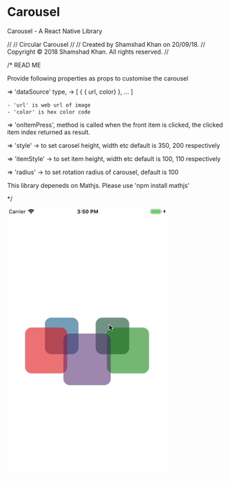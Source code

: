 # Carousel
Carousel - A React Native Library

//
// Circular Carousel
//
//  Created by Shamshad Khan on 20/09/18.
//  Copyright © 2018 Shamshad Khan. All rights reserved.
//


/* READ ME  

Provide following properties as props to customise the carousel

  => 'dataSource' type, -> [ { { url, color} }, ... ] 
      
    - 'url' is web url of image
    - 'color' is hex color code

  => 'onItemPress', method is called when the front item is clicked,
     the clicked item index returned as result.

  => 'style' -> to set carosel height, width etc default is 350, 200 respectively

  => 'itemStyle' -> to set item height, width etc default is 100, 110 respectively

  => 'radius' -> to set rotation radius of carousel, default is 100


  This library depeneds on Mathjs. Please use 'npm install mathjs'

*/

![](carousel.gif)
